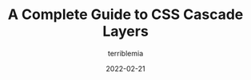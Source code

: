 ---
author: terriblemia
date: 2022-02-21
draft: true
publisher: css
tags:
  - css
  - cascade
target_url: https://css-tricks.com/css-cascade-layers/
title: A Complete Guide to CSS Cascade Layers
---